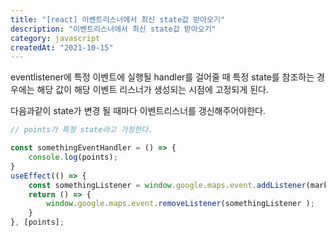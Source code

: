 ```yaml
---
title: "[react] 이벤트리스너에서 최신 state값 받아오기"
description: "이벤트리스너에서 최신 state값 받아오기"
category: javascript
createdAt: "2021-10-15"
---
```


eventlistener에 특정 이벤트에 실행될 handler를 걸어줄 때 특정 state를 참조하는 경우에는 해당 값이 해당 이벤트 리스너가 생성되는 시점에 고정되게 된다.

다음과같이 state가 변경 될 때마다 이벤트리스너를 갱신해주어야한다.

```jsx
// points가 특정 state라고 가정한다.

const somethingEventHandler = () => {
    console.log(points);
}
useEffect(() => {
    const somethingListener = window.google.maps.event.addListener(marker, 'dragend', somethingEventHandler);
    return () => {
        window.google.maps.event.removeListener(somethingListener );
    }
}, [points];
```
